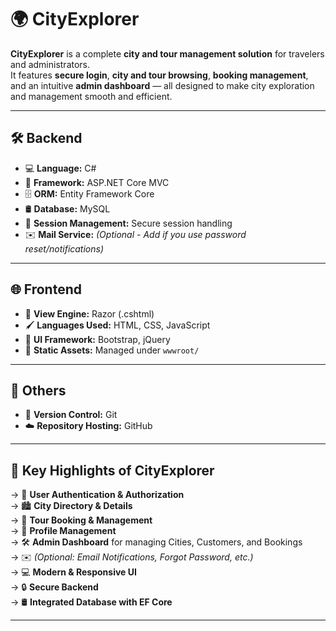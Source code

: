 # 🌍 CityExplorer

**CityExplorer** is a complete **city and tour management solution** for travelers and administrators.  
It features **secure login**, **city and tour browsing**, **booking management**, and an intuitive **admin dashboard** — all designed to make city exploration and management smooth and efficient.

---

## 🛠️ Backend

- 💻 **Language:** C#  
- 🔧 **Framework:** ASP.NET Core MVC  
- 🗄️ **ORM:** Entity Framework Core  
- 🛢️ **Database:** MySQL  
- 🔐 **Session Management:** Secure session handling  
- ✉️ **Mail Service:** *(Optional - Add if you use password reset/notifications)*

---

## 🌐 Frontend

- 🔎 **View Engine:** Razor (.cshtml)  
- 🖌️ **Languages Used:** HTML, CSS, JavaScript  
- 🎨 **UI Framework:** Bootstrap, jQuery  
- 📂 **Static Assets:** Managed under `wwwroot/`

---

## 📁 Others

- 🔁 **Version Control:** Git  
- ☁️ **Repository Hosting:** GitHub  

---

## 🚀 Key Highlights of CityExplorer

→ 🔐 **User Authentication & Authorization**  
→ 🏙️ **City Directory & Details**  
→ 📅 **Tour Booking & Management**  
→ 👤 **Profile Management**  
→ 🛠️ **Admin Dashboard** for managing Cities, Customers, and Bookings  
→ ✉️ *(Optional: Email Notifications, Forgot Password, etc.)*  
→ 💻 **Modern & Responsive UI**  
→ 🔒 **Secure Backend**  
→ 🛢️ **Integrated Database with EF Core**

---
